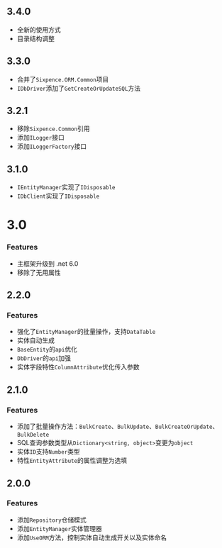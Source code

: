 ## 3.4.0

+ 全新的使用方式
+ 目录结构调整

## 3.3.0

+ 合并了`Sixpence.ORM.Common`项目
+ `IDbDriver`添加了`GetCreateOrUpdateSQL`方法

## 3.2.1

+ 移除`Sixpence.Common`引用
+ 添加`ILogger`接口
+ 添加`ILoggerFactory`接口

## 3.1.0

+ `IEntityManager`实现了`IDisposable`
+ `IDbClient`实现了`IDisposable`

# 3.0

### Features

+ 主框架升级到 .net 6.0
+ 移除了无用属性

## 2.2.0

### Features

+ 强化了`EntityManager`的批量操作，支持`DataTable`
+ 实体自动生成
+ `BaseEntity`的`api`优化
+ `DbDriver`的`api`加强
+ 实体字段特性`ColumnAttribute`优化传入参数

## 2.1.0

### Features

+ 添加了批量操作方法：`BulkCreate`、`BulkUpdate`、`BulkCreateOrUpdate`、`BulkDelete`
+ SQL查询参数类型从`Dictionary<string, object>`变更为`object`
+ 实体`ID`支持`Number`类型
+ 特性`EntityAttribute`的属性调整为选填

## 2.0.0

### Features

+ 添加`Repository`仓储模式
+ 添加`EntityManager`实体管理器
+ 添加`UseORM`方法，控制实体自动生成开关以及实体命名

